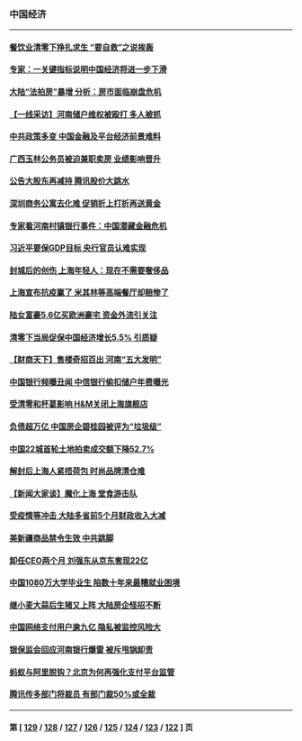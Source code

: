 ### 中国经济
---
#### [餐饮业清零下挣扎求生 “要自救”之说挨轰](../../pages/ncid283/n13768571.md) 
#### [专家：一关键指标说明中国经济将进一步下滑](../../pages/ncid283/n13768754.md) 
#### [大陆“法拍房”暴增 分析：房市面临崩盘危机](../../pages/ncid283/n13768591.md) 
#### [【一线采访】河南储户维权被殴打 多人被抓](../../pages/ncid283/n13768629.md) 
#### [中共政策多变 中国金融及平台经济前景难料](../../pages/ncid283/n13768653.md) 
#### [广西玉林公务员被迫兼职卖房 业绩影响晋升](../../pages/ncid283/n13768431.md) 
#### [公告大股东再减持 腾讯股价大跳水](../../pages/ncid283/n13768443.md) 
#### [深圳商务公寓去化难 促销折上打折再送黄金](../../pages/ncid283/n13768167.md) 
#### [专家看河南村镇银行事件：中国潜藏金融危机](../../pages/ncid283/n13768193.md) 
#### [习近平要保GDP目标 央行官员认难实现](../../pages/ncid283/n13767737.md) 
#### [封城后的创伤 上海年轻人：现在不需要奢侈品](../../pages/ncid283/n13767076.md) 
#### [上海宣布抗疫赢了 米其林等高端餐厅却赔惨了](../../pages/ncid283/n13767428.md) 
#### [陆女富豪5.6亿买欧洲豪宅 资金外流引关注](../../pages/ncid283/n13767225.md) 
#### [清零下当局促保中国经济增长5.5% 引质疑](../../pages/ncid283/n13767075.md) 
#### [【财商天下】售楼奇招百出 河南“五大发明”](../../pages/ncid283/n13766878.md) 
#### [中国银行频曝丑闻 中信银行偷扣储户年费曝光](../../pages/ncid283/n13766967.md) 
#### [受清零和杯葛影响 H&M关闭上海旗舰店](../../pages/ncid283/n13766908.md) 
#### [负债超万亿 中国房企碧桂园被评为“垃圾级”](../../pages/ncid283/n13766919.md) 
#### [中国22城首轮土地拍卖成交额下降52.7%](../../pages/ncid283/n13766802.md) 
#### [解封后上海人紧捂荷包 时尚品牌清仓难](../../pages/ncid283/n13766680.md) 
#### [【新闻大家谈】魔化上海 堂食游击队](../../pages/ncid283/n13766703.md) 
#### [受疫情等冲击 大陆多省前5个月财政收入大减](../../pages/ncid283/n13766608.md) 
#### [美新疆商品禁令生效 中共跳脚](../../pages/ncid283/n13766308.md) 
#### [卸任CEO两个月 刘强东从京东套现22亿](../../pages/ncid283/n13766494.md) 
#### [中国1080万大学毕业生 陷数十年来最糟就业困境](../../pages/ncid283/n13765911.md) 
#### [继小麦大蒜后生猪又上阵 大陆房企怪招不断](../../pages/ncid283/n13766037.md) 
#### [中国网络支付用户逾九亿 隐私被监控风险大](../../pages/ncid283/n13766166.md) 
#### [银保监会回应河南银行爆雷 被斥甩锅卸责](../../pages/ncid283/n13765974.md) 
#### [蚂蚁与阿里脱钩？北京为何再强化支付平台监管](../../pages/ncid283/n13765997.md) 
#### [腾讯传多部门将裁员 有部门裁50%或全裁](../../pages/ncid283/n13766047.md) 

---
#### 第 [ [129](./129.md) / [128](./128.md) / [127](./127.md) / [126](./126.md) / [125](./125.md) / [124](./124.md) / [123](./123.md) / [122](./122.md) ] 页
